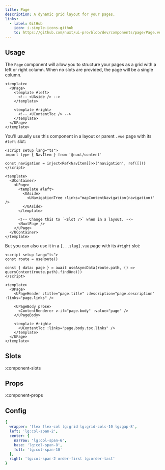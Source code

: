 ```yaml
---
title: Page
description: A dynamic grid layout for your pages.
links:
  - label: GitHub
    icon: i-simple-icons-github
    to: https://github.com/nuxt/ui-pro/blob/dev/components/page/Page.vue
---
```


## Usage

The `Page` component will allow you to structure your pages as a grid with a left or right column. When no slots are provided, the page will be a single column.

```vue
<template>
  <UPage>
    <template #left>
      <!-- <UAside /> -->
    </template>

    <template #right>
      <!-- <UContentToc /> -->
    </template>
  </UPage>
</template>
```

You'll usually use this component in a layout or parent `.vue` page with its `#left` slot:

```vue [pages/docs.vue]
<script setup lang="ts">
import type { NavItem } from '@nuxt/content'

const navigation = inject<Ref<NavItem[]>>('navigation', ref([]))
</script>

<template>
  <UContainer>
    <UPage>
      <template #left>
        <UAside>
          <UNavigationTree :links="mapContentNavigation(navigation)" />
        </UAside>
      </template>

      <!-- Change this to `<slot />` when in a layout. -->
      <NuxtPage />
    </UPage>
  </UContainer>
</template>
```

But you can also use it in a `[...slug].vue` page with its `#right` slot:

```vue [pages/\[...slug\\].vue]
<script setup lang="ts">
const route = useRoute()

const { data: page } = await useAsyncData(route.path, () => queryContent(route.path).findOne())
</script>

<template>
  <UPage>
    <UPageHeader :title="page.title" :description="page.description" :links="page.links" />

    <UPageBody prose>
      <ContentRenderer v-if="page.body" :value="page" />
    </UPageBody>

    <template #right>
      <UContentToc :links="page.body.toc.links" />
    </template>
  </UPage>
</template>
```

## Slots

:component-slots

## Props

:component-props

## Config

```yml
{
  wrapper: 'flex flex-col lg:grid lg:grid-cols-10 lg:gap-8',
  left: 'lg:col-span-2',
  center: {
    narrow: 'lg:col-span-6',
    base: 'lg:col-span-8',
    full: 'lg:col-span-10'
  },
  right: 'lg:col-span-2 order-first lg:order-last'
}
```
